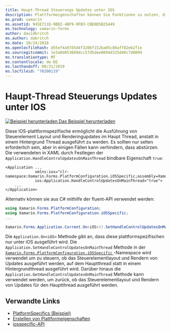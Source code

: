 ```yaml
---
title: Haupt-Thread Steuerungs Updates unter IOS
description: Plattformeigenschaften können Sie Funktionen zu nutzen, die nur auf einer bestimmten Plattform verfügbar ist ohne die Implementierung der benutzerdefinierten Renderern und Effekte. In diesem Artikel wird erläutert, wie Sie die plattformspezifische IOS-Anwendung verwenden, die das Ausführen von Steuerelement Layout und Renderingupdates im Haupt Thread ermöglicht.
ms.prod: xamarin
ms.assetid: 945E711D-9BD2-4BF9-9FB3-CBE0D5B25A49
ms.technology: xamarin-forms
author: davidbritch
ms.author: dabritch
ms.date: 10/24/2018
ms.openlocfilehash: d55ef4a97d5d4f320bf152ba05c86aff82eb2f1e
ms.sourcegitcommit: 1e3a0d853669dcc57d5dee0894d325d40c7d8009
ms.translationtype: MT
ms.contentlocale: de-DE
ms.lasthandoff: 08/31/2019
ms.locfileid: "70200119"
---
```

# <a name="main-thread-control-updates-on-ios"></a>Haupt-Thread Steuerungs Updates unter IOS

[![Beispiel herunterladen](~/media/shared/download.png) Das Beispiel herunterladen](https://docs.microsoft.com/samples/xamarin/xamarin-forms-samples/userinterface-platformspecifics)

Diese IOS-plattformspezifische ermöglicht die Ausführung von Steuerelement Layout und Renderingupdates im Haupt Thread, anstatt in einem Hintergrund Thread ausgeführt zu werden. Es sollten nur selten erforderlich sein, aber in einigen Fällen kann verhindern, dass abstürzen. Die verwendeten in XAML durch Festlegen der `Application.HandleControlUpdatesOnMainThread` bindbare Eigenschaft `true`:

```xaml
<Application ...
             xmlns:ios="clr-namespace:Xamarin.Forms.PlatformConfiguration.iOSSpecific;assembly=Xamarin.Forms.Core"
             ios:Application.HandleControlUpdatesOnMainThread="true">
    ...
</Application>
```

Alternativ können sie aus C# mithilfe der fluent-API verwendet werden:

```csharp
using Xamarin.Forms.PlatformConfiguration;
using Xamarin.Forms.PlatformConfiguration.iOSSpecific;
...

Xamarin.Forms.Application.Current.On<iOS>().SetHandleControlUpdatesOnMainThread(true);
```

Die `Application.On<iOS>` Methode gibt an, dass diese plattformspezifischen nur unter iOS ausgeführt wird. Die `Application.SetHandleControlUpdatesOnMainThread` Methode in der [ `Xamarin.Forms.PlatformConfiguration.iOSSpecific` ](xref:Xamarin.Forms.PlatformConfiguration.iOSSpecific) -Namespace wird verwendet um zu steuern, ob das Steuerelementlayout und Rendern von Updates ausgeführt werden, auf dem Hauptthread statt in einem Hintergrundthread ausgeführt wird. Darüber hinaus die `Application.GetHandleControlUpdatesOnMainThread` Methode kann verwendet werden, um zurück, ob das Steuerelementlayout und Rendern von Updates für den Hauptthread ausgeführt werden.

## <a name="related-links"></a>Verwandte Links

- [PlatformSpecifics (Beispiel)](https://docs.microsoft.com/samples/xamarin/xamarin-forms-samples/userinterface-platformspecifics)
- [Erstellen von Plattformeigenschaften](~/xamarin-forms/platform/platform-specifics/index.md#creating-platform-specifics)
- [iosspecific-API](xref:Xamarin.Forms.PlatformConfiguration.iOSSpecific)
